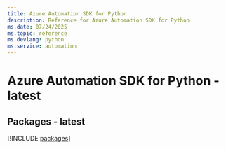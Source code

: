 ```yaml
---
title: Azure Automation SDK for Python
description: Reference for Azure Automation SDK for Python
ms.date: 07/24/2025
ms.topic: reference
ms.devlang: python
ms.service: automation
---
```

# Azure Automation SDK for Python - latest
## Packages - latest
[!INCLUDE [packages](automation-index.md)]